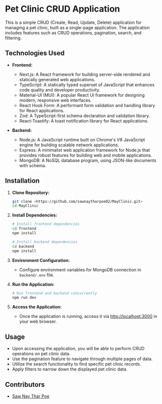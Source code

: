 # Pet Clinic CRUD Application

This is a simple CRUD (Create, Read, Update, Delete) application for managing a pet clinic, built as a single-page application. The application includes features such as CRUD operations, pagination, search, and filtering.

## Technologies Used

- **Frontend:**
  - Next.js: A React framework for building server-side rendered and statically generated web applications.
  - TypeScript: A statically typed superset of JavaScript that enhances code quality and developer productivity.
  - Material-UI (MUI): A popular React UI framework for designing modern, responsive web interfaces.
  - React Hook Form: A performant form validation and handling library for React applications.
  - Zod: A TypeScript-first schema declaration and validation library.
  - React-Toastify: A toast notification library for React applications.

- **Backend:**
  - Node.js: A JavaScript runtime built on Chrome's V8 JavaScript engine for building scalable network applications.
  - Express: A minimalist web application framework for Node.js that provides robust features for building web and mobile applications.
  - MongoDB: A NoSQL database program, using JSON-like documents with schema.

## Installation

1. **Clone Repository:**
   ```bash
   git clone <https://github.com/sawnaytharpoe02/MayClinic.git>
   cd MayClinic
   ```

2. **Install Dependencies:**
   ```bash
   # Install frontend dependencies
   cd frontend
   npm install

   # Install backend dependencies
   cd backend
   npm install
   ```

3. **Environment Configuration:**
   - Configure environment variables for MongoDB connection in `backend/.env` file.

4. **Run the Application:**
   ```bash
   # Run frontend and backend concurrently
   npm run dev
   ```

5. **Access the Application:**
   - Once the application is running, access it via [http://localhost:3000](http://localhost:3000) in your web browser.

## Usage

- Upon accessing the application, you will be able to perform CRUD operations on pet clinic data.
- Use the pagination feature to navigate through multiple pages of data.
- Utilize the search functionality to find specific pet clinic records.
- Apply filters to narrow down the displayed pet clinic data.

## Contributors

- [Saw Nay Thar Poe](https://github.com/sawnaytharpoe02)
